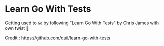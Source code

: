 # Learn Go With Tests

Getting used to `Go` by following "Learn Go With Tests" by Chris James with own twist 👀

Credit : https://github.com/quii/learn-go-with-tests
